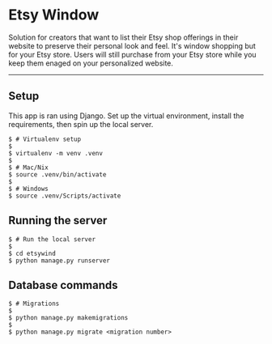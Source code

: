 # Etsy Window

Solution for creators that want to list their Etsy shop offerings in their website to preserve their personal look and feel. It's window shopping but for your Etsy store. Users will still purchase from your Etsy store while you keep them enaged on your personalized website.

---
## Setup

This app is ran using Django. Set up the virtual environment, install the requirements, then spin up the local server.

```shell
$ # Virtualenv setup
$
$ virtualenv -m venv .venv
$
$ # Mac/Nix
$ source .venv/bin/activate
$
$ # Windows
$ source .venv/Scripts/activate
```

## Running the server

```shell
$ # Run the local server
$
$ cd etsywind
$ python manage.py runserver
```

## Database commands

```shell
$ # Migrations
$
$ python manage.py makemigrations
$
$ python manage.py migrate <migration number>
```
